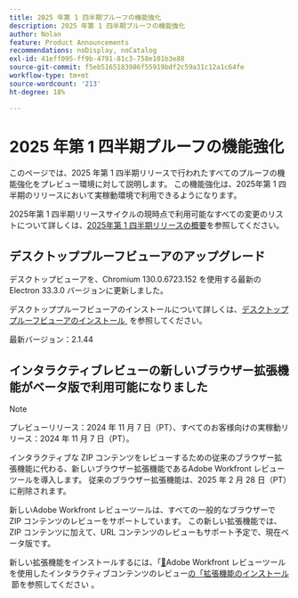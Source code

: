 ```yaml
---
title: 2025 年第 1 四半期プルーフの機能強化
description: 2025 年第 1 四半期プルーフの機能強化
author: Nolan
feature: Product Announcements
recommendations: noDisplay, noCatalog
exl-id: 41eff095-ff9b-4791-81c3-758e101b3e88
source-git-commit: f5eb5165183986f55919bdf2c59a31c12a1c64fe
workflow-type: tm+mt
source-wordcount: '213'
ht-degree: 18%

---
```


# 2025 年第 1 四半期プルーフの機能強化

このページでは、2025 年第 1 四半期リリースで行われたすべてのプルーフの機能強化をプレビュー環境に対して説明します。 この機能強化は、2025年第 1 四半期のリリースにおいて実稼動環境で利用できるようになります。

2025年第 1 四半期リリースサイクルの現時点で利用可能なすべての変更のリストについて詳しくは、[2025年第 1 四半期リリースの概要](/help/quicksilver/product-announcements/product-releases/25-q1-release-activity/25-q1-release-overview.md)を参照してください。

## デスクトッププルーフビューアのアップグレード

デスクトップビューアを、Chromium 130.0.6723.152 を使用する最新の Electron 33.3.0 バージョンに更新しました。

デスクトッププルーフビューアのインストールについて詳しくは、[&#x200B; デスクトッププルーフビューアのインストール &#x200B;](/help/quicksilver/review-and-approve-work/proofing/use-the-desktop-proofing-viewer/installing-desktop-proofing-viewer.md) を参照してください。


最新バージョン：2.1.44

## インタラクティブレビューの新しいブラウザー拡張機能がベータ版で利用可能になりました

>[!NOTE]
>
>プレビューリリース：2024 年 11 月 7 日（PT）、すべてのお客様向けの実稼動リリース：2024 年 11 月 7 日（PT）。

インタラクティブな ZIP コンテンツをレビューするための従来のブラウザー拡張機能に代わる、新しいブラウザー拡張機能であるAdobe Workfront レビューツールを導入します。 従来のブラウザー拡張機能は、2025 年 2 月 28 日（PT）に削除されます。

新しいAdobe Workfront レビューツールは、すべての一般的なブラウザーで ZIP コンテンツのレビューをサポートしています。 この新しい拡張機能では、ZIP コンテンツに加えて、URL コンテンツのレビューもサポート予定で、現在ベータ版です。

新しい拡張機能をインストールするには、「[&#128279;](/help/quicksilver/review-and-approve-work/proofing/reviewing-proofs-within-workfront/review-a-proof/review-proof-in-web-viewer-extension.md#install-the-extension)Adobe Workfront レビューツールを使用したインタラクティブコンテンツのレビュー [&#x200B; の「拡張機能のインストール &#x200B;](/help/quicksilver/review-and-approve-work/proofing/reviewing-proofs-within-workfront/review-a-proof/review-proof-in-web-viewer-extension.md) 節を参照してください 。
